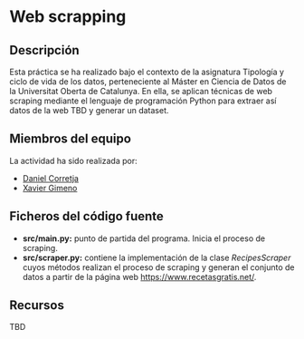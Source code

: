 # Web scrapping

## Descripción
Esta práctica se ha realizado bajo el contexto de la asignatura Tipología y ciclo de vida de los datos, perteneciente al Máster en Ciencia de Datos de la Universitat Oberta de Catalunya. En ella, se aplican técnicas de web scraping mediante el lenguaje de programación Python para extraer así datos de la web TBD y generar un dataset.

## Miembros del equipo
La actividad ha sido realizada por:
- [Daniel Corretja](https://github.com/DaniCorretja)
- [Xavier Gimeno](https://github.com/XaviSGG)

## Ficheros del código fuente
- **src/main.py:** punto de partida del programa. Inicia el proceso de scraping.
- **src/scraper.py:** contiene la implementación de la clase _RecipesScraper_ cuyos métodos realizan el proceso de scraping y generan el conjunto de datos a partir de la página web https://www.recetasgratis.net/.

## Recursos
TBD
